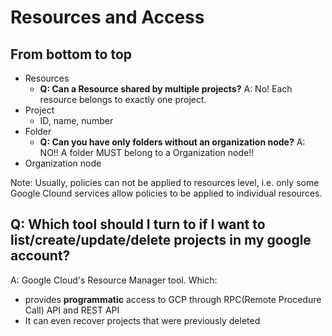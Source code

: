
# Resources and Access 

## From bottom to top
- Resources
  - __Q: Can a Resource shared by multiple projects?__ A: No! Each resource belongs to exactly one project.
- Project
  - ID, name, number
- Folder 
  - __Q: Can you have only folders without an organization node?__ A: NO!! A folder MUST belong to a Organization node!!
- Organization node

Note: Usually, policies can not be applied to resources level, i.e. only some Google Clound services allow policies to be applied to individual resources.

## Q: Which tool should I turn to if I want to list/create/update/delete projects in my google account?

A: Google Cloud's Resource Manager tool. Which:
- provides __programmatic__ access to GCP through RPC(Remote Procedure Call) API and REST API
- It can even recover projects that were previously deleted

